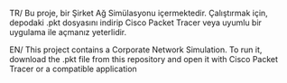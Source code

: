 TR/
Bu proje, bir Şirket Ağ Simülasyonu içermektedir.
Çalıştırmak için, depodaki .pkt dosyasını indirip Cisco Packet Tracer veya uyumlu bir uygulama ile açmanız yeterlidir.

EN/
This project contains a Corporate Network Simulation.
To run it, download the .pkt file from this repository and open it with Cisco Packet Tracer or a compatible application
